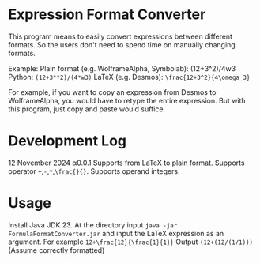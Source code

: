 # Expression Format Converter

This program means to easily convert expressions between different formats. So the users don't need to spend time on manually changing formats.

Example:
Plain format (e.g. WolframeAlpha, Symbolab): (12+3^2)/4w3
Python: `(12+3**2)/(4*w3)`
LaTeX (e.g. Desmos): `\frac{12+3^2}{4\omega_3}`

For example, if you want to copy an expression from Desmos to WolframeAlpha, you would have to retype the entire expression. But with this program, just copy and paste would suffice.

# Development Log

12 November 2024 α0.0.1
Supports from LaTeX to plain format.
Supports operator `+`,`-`,`*`,`\frac{}{}`.
Supports operand integers.

# Usage

Install Java JDK 23.
At the directory input `java -jar FormulaFormatConverter.jar` and input the LaTeX expression as an argument.
For example
```12+\frac{12}{\frac{1}{1}}```
Output
```(12+(12/(1/1)))```
(Assume correctly formatted)